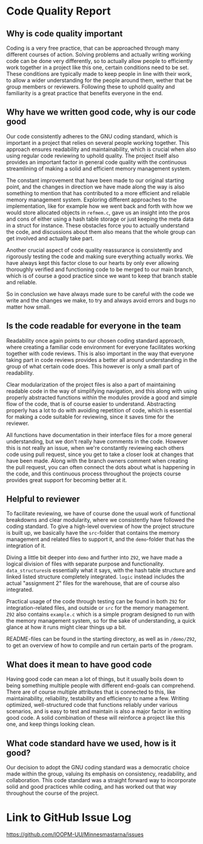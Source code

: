 # Code Quality Report


## Why is code quality important
Coding is a very free practice, that can be approached through many different courses of action. Solving problems and actually writing working code can be done very differently, so to actually allow people to efficiently work together in a project like this one, certain conditions need to be set. These conditions are typically made to keep people in line with their work, to allow a wider understanding for the people around them, wether that be group members or reviewers. Following these to uphold quality and familiarity is a great practice that benefits everyone in the end.


## Why have we written good code, why is our code good
Our code consistently adheres to the GNU coding standard, which is important in a project that relies on several people working together. This approach ensures readability and maintainability, which is crucial when also using regular code reviewing to uphold quality. The project itself also provides an important factor in general code quality with the continuous streamlining of making a solid and efficient memory management system. 

The constant improvement that have been made to our original starting point, and the changes in direction we have made along the way is also something to mention that has contributed to a more efficient and reliable memory management system. Exploring different approaches to the implementation, like for example how we went back and forth with how we would store allocated objects in ```refmem.c```, gave us an insight into the pros and cons of either using a hash table storage or just keeping the meta data in a struct for instance. These obstacles force you to actually understand the code, and discussions about them also means that the whole group can get involved and actually take part.

Another crucial aspect of code quality reassurance is consistently and rigorously testing the code and making sure everything actually works. We have always kept this factor close to our hearts by only ever allowing thoroughly verified and functioning code to be merged to our main branch, which is of course a good practice since we want to keep that branch stable and reliable. 

So in conclusion we have always made sure to be careful with the code we write and the changes we make, to try and always avoid errors and bugs no matter how small.


## Is the code readable for everyone in the team
Readability once again points to our chosen coding standard approach, where creating a familiar code environment for everyone facilitates working together with code reviews. This is also important in the way that everyone taking part in code reviews provides a better all around understanding in the group of what certain code does. This however is only a small part of readability. 

Clear modularization of the project files is also a part of maintaining readable code in the way of simplifying navigation, and this along with using properly abstracted functions within the modules provide a good and simple flow of the code, that is of course easier to understand. Abstracting properly has a lot to do with avoiding repetition of code, which is essential for making a code suitable for reviewing, since it saves time for the reviewer.

All functions have documentation in their interface files for a more general understanding, but we don't really have comments in the code. However this is not really an issue, when we're constantly reviewing each others code using pull request, since you get to take a closer look at changes that have been made. Along with the branch owners comment when creating the pull request, you can often connect the dots about what is happening in the code, and this continuous process throughout the projects course provides great support for becoming better at it.


## Helpful to reviewer
To facilitate reviewing, we have of course done the usual work of functional breakdowns and clear modularity, where we consistently have followed the coding standard. To give a high-level overview of how the project structure is built up, we basically have the ```src```-folder that contains the memory management and related files to support it, and the ```demo```-folder that has the integration of it.

Diving a little bit deeper into ```demo``` and further into ```Z92```, we have made a logical division of files with separate purpose and functionality. ```data_structures```is essentially what it says, with the hash table structure and linked listed structure completely integrated. ```logic``` instead includes the actual "assignment 2" files for the warehouse, that are of course also integrated.

Practical usage of the code through testing can be found in both ```Z92``` for integration-related files, and outside or ```src``` for the memory management. ```Z92``` also contains ```example.c``` which is a simple program designed to run with the memory management system, so for the sake of understanding, a quick glance at how it runs might clear things up a bit.

README-files can be found in the starting directory, as well as in ```/demo/Z92```, to get an overview of how to compile and run certain parts of the program.


## What does it mean to have good code
Having good code can mean a lot of things, but it usually boils down to being something multiple people with different end-goals can comprehend. There are of course multiple attributes that is connected to this, like maintainability, reliability, testability and efficiency to name a few. Writing optimized, well-structured code that functions reliably under various scenarios, and is easy to test and maintain is also a major factor in writing good code. A solid combination of these will reinforce a project like this one, and keep things looking clean.


## What code standard have we used, how is it good?
Our decision to adopt the GNU coding standard was a democratic choice made within the group, valuing its emphasis on consistency, readability, and collaboration. This code standard was a straight forward way to incorporate solid and good practices while coding, and has worked out that way throughout the course of the project.


# Link to GitHub Issue Log
https://github.com/IOOPM-UU/Minnesmastarna/issues
